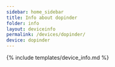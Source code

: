 ```yaml
---
sidebar: home_sidebar
title: Info about dopinder
folder: info
layout: deviceinfo
permalink: /devices/dopinder/
device: dopinder
---
```

{% include templates/device_info.md %}
